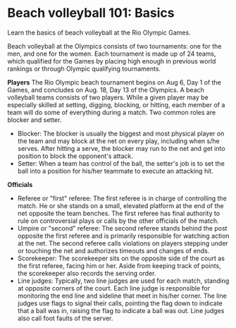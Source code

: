 Beach volleyball 101: Basics
============================

Learn the basics of beach volleyball at the Rio Olympic Games.

Beach volleyball at the Olympics consists of two tournaments: one for the men, and one for the women. Each tournament is made up of 24 teams, which qualified for the Games by placing high enough in previous world rankings or through Olympic qualifying tournaments.

**Players**
The Rio Olympic beach tournament begins on Aug 6, Day 1 of the Games, and concludes on Aug. 18, Day 13 of the Olympics.
A beach volleyball teams consists of two players. While a given player may be especially skilled at setting, digging, blocking, or hitting, each member of a team will do some of everything during a match. Two common roles are blocker and setter.

-   Blocker: The blocker is usually the biggest and most physical player on the team and may block at the net on every play, including when s/he serves. After hitting a serve, the blocker may run to the net and get into position to block the opponent's attack.
-   Setter: When a team has control of the ball, the setter's job is to set the ball into a position for his/her teammate to execute an attacking hit.

**Officials**

-   Referee or "first" referee: The first referee is in charge of controlling the match. He or she stands on a small, elevated platform at the end of the net opposite the team benches. The first referee has final authority to rule on controversial plays or calls by the other officials of the match.
-   Umpire or "second" referee: The second referee stands behind the post opposite the first referee and is primarily responsible for watching action at the net. The second referee calls violations on players stepping under or touching the net and authorizes timeouts and changes of ends.
-   Scorekeeper: The scorekeeper sits on the opposite side of the court as the first referee, facing him or her. Aside from keeping track of points, the scorekeeper also records the serving order.
-   Line judges: Typically, two line judges are used for each match, standing at opposite corners of the court. Each line judge is responsible for monitoring the end line and sideline that meet in his/her corner. The line judges use flags to signal their calls, pointing the flag down to indicate that a ball was in, raising the flag to indicate a ball was out. Line judges also call foot faults of the server.



